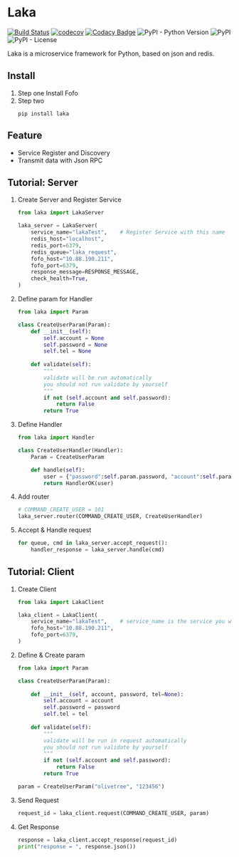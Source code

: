 # Laka
[![Build Status](https://travis-ci.org/olivetree123/Laka.svg?branch=master)](https://travis-ci.org/olivetree123/Laka)  [![codecov](https://codecov.io/gh/olivetree123/Laka/branch/master/graph/badge.svg)](https://codecov.io/gh/olivetree123/Laka)  [![Codacy Badge](https://api.codacy.com/project/badge/Grade/27a69db7d26b4642b77f292711c35022)](https://www.codacy.com/manual/olivetree123/Laka?utm_source=github.com&amp;utm_medium=referral&amp;utm_content=olivetree123/Laka&amp;utm_campaign=Badge_Grade)  ![PyPI - Python Version](https://img.shields.io/pypi/pyversions/laka)  ![PyPI](https://img.shields.io/pypi/v/laka?color=blue)  ![PyPI - License](https://img.shields.io/pypi/l/laka)  

Laka is a microservice framework for Python, based on json and redis.

## Install
1. Step one
Install Fofo
2. Step two
    ``` shell
    pip install laka
    ```

## Feature
  - Service Register and Discovery
  - Transmit data with Json RPC

## Tutorial: Server
1. Create Server and Register Service
    ``` python
    from laka import LakaServer

    laka_server = LakaServer(
        service_name="lakaTest",    # Register Service with this name
        redis_host="localhost", 
        redis_port=6379, 
        redis_queue="laka_request", 
        fofo_host="10.88.190.211",
        fofo_port=6379,
        response_message=RESPONSE_MESSAGE,
        check_health=True,
    )
    ```
2. Define param for Handler
    ``` python
    from laka import Param

    class CreateUserParam(Param):
        def __init__(self):
            self.account = None
            self.password = None
            self.tel = None
        
        def validate(self):
            """
            validate will be run automatically
            you should not run validate by yourself
            """
            if not (self.account and self.password):
                return False
            return True
    ```
3. Define Handler
    ``` python
    from laka import Handler

    class CreateUserHandler(Handler):
        Param = CreateUserParam

        def handle(self):
            user = {"password":self.param.password, "account":self.param.account}
            return HandlerOK(user)
    ```
4. Add router
    ``` python
    # COMMAND_CREATE_USER = 101
    laka_server.router(COMMAND_CREATE_USER, CreateUserHandler)
    ```
5. Accept & Handle request 
    ``` python
    for queue, cmd in laka_server.accept_request():
        handler_response = laka_server.handle(cmd)
    ```
## Tutorial: Client
1. Create Client
    ``` python
    from laka import LakaClient

    laka_client = LakaClient(
        service_name="lakaTest",    # service_name is the service you want to connect to
        fofo_host="10.88.190.211",
        fofo_port=6379,
    )
    ```
2. Define & Create param 
    ``` python
    from laka import Param

    class CreateUserParam(Param):
        
        def __init__(self, account, password, tel=None):
            self.account = account
            self.password = password
            self.tel = tel
        
        def validate(self):
            """
            validate will be run in request automatically
            you should not run validate by yourself
            """
            if not (self.account and self.password):
                return False
            return True

    param = CreateUserParam("olivetree", "123456")
    ```
3. Send Request
    ``` python
    request_id = laka_client.request(COMMAND_CREATE_USER, param)
    ```
4. Get Response
    ``` python
    response = laka_client.accept_response(request_id)
    print("response = ", response.json())
    ```